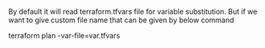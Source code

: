 By default it will read terraform.tfvars file for variable substitution.
But if we want to give custom file name that can be given by below command

terraform plan -var-file=var.tfvars
